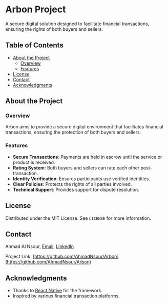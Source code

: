 # Arbon Project

A secure digital solution designed to facilitate financial transactions, ensuring the rights of both buyers and sellers.

## Table of Contents

- [About the Project](#about-the-project)
  - [Overview](#overview)
  - [Features](#features)
- [License](#license)
- [Contact](#contact)
- [Acknowledgments](#acknowledgments)

## About the Project

### Overview

Arbon aims to provide a secure digital environment that facilitates financial transactions, ensuring the protection of both buyers and sellers.

### Features

- **Secure Transactions**: Payments are held in escrow until the service or product is received.
- **Rating System**: Both buyers and sellers can rate each other post-transaction.
- **Identity Verification**: Ensures participants use verified identities.
- **Clear Policies**: Protects the rights of all parties involved.
- **Technical Support**: Provides support for dispute resolution.

## License

Distributed under the MIT License. See `LICENSE` for more information.

## Contact

Ahmad Al Nsour, [Email](mailto:ahmadmhnsour@gmail.com), [LinkedIn](https://linkedin.com/in/ahmad-al-nsour)

Project Link: [https://github.com/AhmadNsour/Arbon](https://github.com/AhmadNsour/Arbon)

## Acknowledgments

- Thanks to [React Native](https://reactnative.dev/) for the framework.
- Inspired by various financial transaction platforms.
